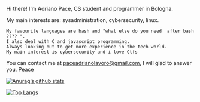 Hi there! I'm Adriano Pace, CS student and programmer in Bologna.

My main interests are: sysadministration, cybersecurity, linux.

    My favourite languages are bash and "what else do you need  after bash ???? ".
    I also deal with C and javascript programming.
    Always looking out to get more experience in the tech world.
    My main interest is cybersecurity and i love Ctfs

You can contact me at paceadrianolavoro@gmail.com, I will glad to answer you.
Peace


[![Anurag’s github stats](https://github-readme-stats.vercel.app/api?username=Adrianorieti)](https://github.com/Adrianorieti)

[![Top Langs](https://github-readme-stats.vercel.app/api/top-langs/?username=Adrianorieti&layout=compact)](https://github.com/Adrianorieti)
